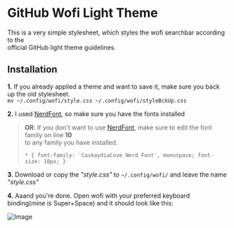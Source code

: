# GitHub Wofi Light Theme

This is a very simple stylesheet, which styles the wofi searchbar according to the <br>
official GitHub light theme guidelines.

## Installation <br>
**1.** If you already applied a theme and want to save it, make sure you back up the old stylesheet. <br>
`mv ~/.config/wofi/style.css ~/.config/wofi/styleBckUp.css`

**2.** I used [NerdFont](https://www.nerdfonts.com/), so make sure you have the fonts installed <br>

> **OR**: If you don't want to use [NerdFont](https://www.nerdfonts.com/), make sure to edit the font family on line **10** <br>
> to any family you have installed.
>
> `* {
>   font-family: 'CaskaydiaCove Nerd Font', monospace;
>   font-size: 18px;
> }` <br>

**3.** Download or copy the *"style.css"* to `~/.config/wofi/` and leave the name *"style.css"* <br>

**4.** Aaand you're done. Open wofi with your preferred keyboard binding(mine is Super+Space) and it should look like this: <br>

![Image](https://github.com/user-attachments/assets/9928647b-5f96-40cb-bea0-a836c3ed8f0d)

